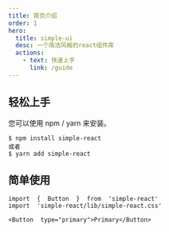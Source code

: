 ```yaml
---
title: 首页介绍
order: 1
hero:
  title: simple-ui
  desc: 一个简洁风格的react组件库
  actions:
    - text: 快速上手
      link: /guide
---
```


## 轻松上手

您可以使用 npm / yarn 来安装。

```
$ npm install simple-react
或者
$ yarn add simple-react
```

## 简单使用

```
import  {  Button  }  from  'simple-react'
import  'simple-react/lib/simple-react.css'

<Button  type="primary">Primary</Button>
```
